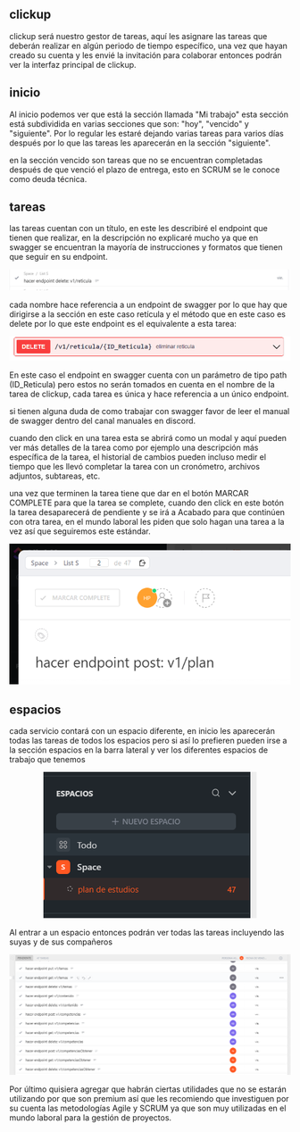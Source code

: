 ## clickup
clickup será nuestro gestor de tareas, aquí les asignare las tareas que deberán realizar en algún periodo de tiempo específico, una vez que hayan creado su cuenta y les envié la invitación para colaborar entonces podrán ver la interfaz principal de clickup.

## inicio

Al inicio podemos ver que está la sección llamada "Mi trabajo" esta sección está subdividida en varias secciones que son: "hoy", "vencido" y "siguiente". Por lo regular les estaré dejando varias tareas para varios días después por lo que las tareas les aparecerán en la sección "siguiente".
 
en la sección vencido son tareas que no se encuentran completadas después de que venció el plazo de entrega, esto en SCRUM se le conoce como deuda técnica.

## tareas

las tareas cuentan con un título, en este les describiré el endpoint que tienen que realizar, en la descripción no explicaré mucho ya que en swagger se encuentran la mayoría de instrucciones y formatos que tienen que seguir en su endpoint.

<img src='./imagenes/tarea.PNG'>

cada nombre hace referencia a un endpoint de swagger por lo que hay que dirigirse a la sección en este caso retícula y el método que en este caso es delete por lo que este endpoint es el equivalente a esta tarea:

<img src='./imagenes/endpoint.PNG'>

En este caso el endpoint en swagger cuenta con un parámetro de tipo path (ID_Reticula) pero estos no serán tomados en cuenta en el nombre de la tarea de clickup, cada tarea es única y hace referencia a un único endpoint.
 
si tienen alguna duda de como trabajar con swagger favor de leer el manual de swagger dentro del canal manuales en discord.
 
cuando den click en una tarea esta se abrirá como un modal y aquí pueden ver más detalles de la tarea como por ejemplo una descripción más específica de la tarea, el historial de cambios pueden incluso medir el tiempo que les llevó completar la tarea con un cronómetro, archivos adjuntos, subtareas, etc.
 
una vez que terminen la tarea tiene que dar en el botón MARCAR COMPLETE para que la tarea se complete, cuando den click en este botón la tarea desaparecerá de pendiente y se irá a Acabado para que continúen con otra tarea, en el mundo laboral les piden que solo hagan una tarea a la vez así que seguiremos este estándar.

<img src='./imagenes/complete.PNG'>

## espacios

cada servicio contará con un espacio diferente, en inicio les aparecerán todas las tareas de todos los espacios pero si así lo prefieren pueden irse a la sección espacios en la barra lateral y ver los diferentes espacios de trabajo que tenemos

<center>
<img src='./imagenes/espacios.PNG'>
</center>

Al entrar a un espacio entonces podrán ver todas las tareas incluyendo las suyas y de sus compañeros 

<img src='./imagenes/tareasespacio.PNG'>

Por último quisiera agregar que habrán ciertas utilidades que no se estarán utilizando por que son premium así que les recomiendo que investiguen por su cuenta las metodologías Agile y SCRUM ya que son muy utilizadas en el mundo laboral para la gestión de proyectos.